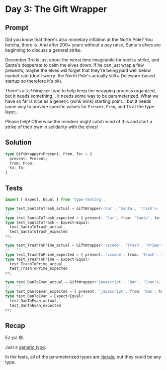 # Day 3: The Gift Wrapper

## Prompt

Did you know that there's also monetary inflation at the North Pole?
You betcha, there is.
And after 200+ years without a pay raise, Santa's elves are beginning to discuss a general strike.

December 3rd is just about the worst time imaginable for such a strike, and Santa's desperate to calm the elves down.
If he can just wrap a few presents, maybe the elves will forget that they're being paid well below market rate (don't worry: the North Pole's actually still a Deleware-based startup so therefore it's ok).

There's a `GiftWrapper` type to help keep the wrapping process organized, but it needs something... it needs some way to be parameterized.
What we have so far is nice as a generic (*wink wink*) starting point... but it needs some way to provide specific values for `Present`, `From`, and `To` at the type layer..

Please help!
Otherwise the reindeer might catch wind of this and start a strike of their own in solidarity with the elves!

## Solution

```typescript
type GiftWrapper<Present, From, To> = {
  present: Present;
  from: From;
  to: To;
}
```

## Tests

```typescript
import { Expect, Equal } from 'type-testing';

type test_SantaToTrash_actual = GiftWrapper<'Car', 'Santa', 'Trash'>;
//   ^?
type test_SantaToTrash_expected = { present: 'Car', from: 'Santa', to: 'Trash' };
type test_SantaToTrash = Expect<Equal<
  test_SantaToTrash_actual,
  test_SantaToTrash_expected
>>;

type test_TrashToPrime_actual = GiftWrapper<'vscode', 'Trash', 'Prime'>;
//   ^?
type test_TrashToPrime_expected = { present: 'vscode', from: 'Trash', to: 'Prime' };
type test_TrashToPrime = Expect<Equal<
  test_TrashToPrime_actual,
  test_TrashToPrime_expected
>>;

type test_DanToEvan_actual = GiftWrapper<'javascript', 'Dan', 'Evan'>;
//   ^?
type test_DanToEvan_expected = { present: 'javascript', from: 'Dan', to: 'Evan' };
type test_DanToEvan = Expect<Equal<
  test_DanToEvan_actual,
  test_DanToEvan_expected
>>;
```

## Recap

Ez-pz 😎.

Just a [generic type](https://www.typescriptlang.org/docs/handbook/2/generics.html#generic-types).

In the tests, all of the parameterized types are [literals](https://www.typescriptlang.org/docs/handbook/2/everyday-types.html#literal-types), but they could be any type.
